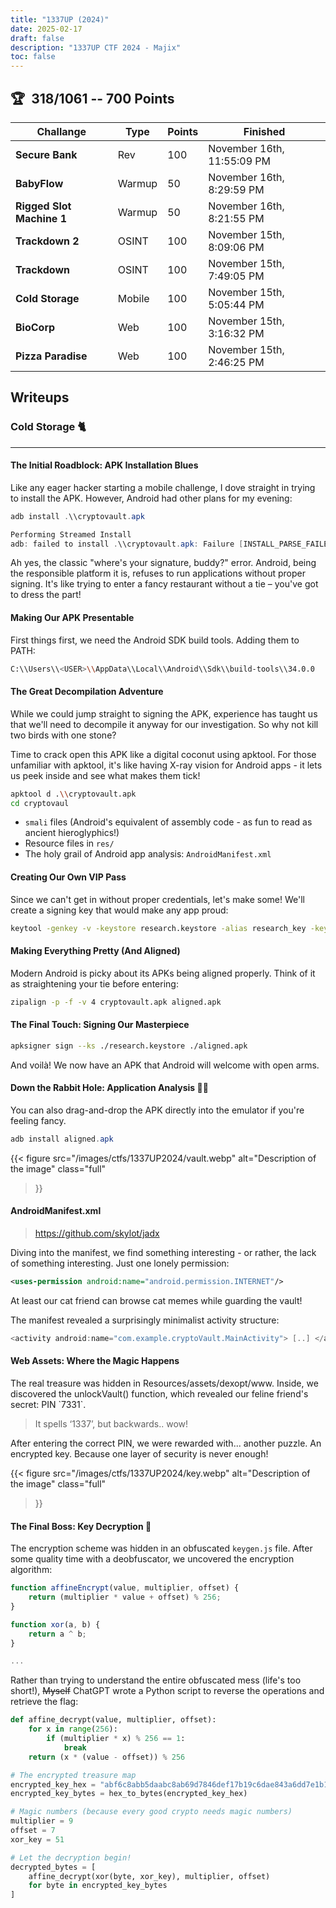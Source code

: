 ```yaml
---
title: "1337UP (2024)"
date: 2025-02-17
draft: false
description: "1337UP CTF 2024 - Majix"
toc: false
---
```

<link rel="stylesheet" href="https://cdnjs.cloudflare.com/ajax/libs/font-awesome/6.5.1/css/all.min.css">

<h2>🏆  318/1061 -- 700 Points</h2>


| <span class="text-primary-400">**Challange**</span> | <span class="text-primary-400">Type</span> | <span class="text-primary-400">Points</span> | <span class="text-primary-400">Finished</span> |
| --- | --- | --- | --- |
| **Secure Bank** | Rev | 100 | November 16th, 11:55:09 PM |
| **BabyFlow** | Warmup | 50 | November 16th, 8:29:59 PM |
| **Rigged Slot Machine 1** | Warmup | 50 | November 16th, 8:21:55 PM |
| **Trackdown 2** | OSINT | 100 | November 15th, 8:09:06 PM |
| **Trackdown** | OSINT | 100 | November 15th, 7:49:05 PM |
| **Cold Storage** | Mobile | 100 | November 15th, 5:05:44 PM |
| **BioCorp** | Web | 100 | November 15th, 3:16:32 PM |
| **Pizza Paradise** | Web | 100 | November 15th, 2:46:25 PM |

## Writeups

### Cold Storage 🐈

---
<h4>The Initial Roadblock: APK Installation Blues</h4>
Like any eager hacker starting a mobile challenge, I dove straight in trying to install the APK. However, Android had other plans for my evening:

```powershell
adb install .\\cryptovault.apk

Performing Streamed Install
adb: failed to install .\\cryptovault.apk: Failure [INSTALL_PARSE_FAILED_NO_CERTIFICATES: Failed to collect certificates from /data/app/vmdl318868043.tmp/base.apk: Attempt to get length of null array]
```

Ah yes, the classic "where's your signature, buddy?" error. Android, being the responsible platform it is, refuses to run applications without proper signing. It's like trying to enter a fancy restaurant without a tie – you've got to dress the part!

<h4>Making Our APK Presentable</h4>
First things first, we need the Android SDK build tools. Adding them to PATH:

```bash
C:\\Users\\<USER>\\AppData\\Local\\Android\\Sdk\\build-tools\\34.0.0
```

<h4>The Great Decompilation Adventure</h4>

While we could jump straight to signing the APK, experience has taught us that we'll need to decompile it anyway for our investigation. So why not kill two birds with one stone?

Time to crack open this APK like a digital coconut using apktool. For those unfamiliar with apktool, it's like having X-ray vision for Android apps - it lets us peek inside and see what makes them tick!

```bash
apktool d .\\cryptovault.apk
cd cryptovaul
```

- `smali` files (Android's equivalent of assembly code - as fun to read as ancient hieroglyphics!)
- Resource files in `res/`
- The holy grail of Android app analysis: `AndroidManifest.xml`

<h4>Creating Our Own VIP Pass</h4>
Since we can't get in without proper credentials, let's make some! We'll create a signing key that would make any app proud:

```bash
keytool -genkey -v -keystore research.keystore -alias research_key -keyalg RSA -keysize 2048 -validity 10000
```

<h4>Making Everything Pretty (And Aligned)</h4>
Modern Android is picky about its APKs being aligned properly. Think of it as straightening your tie before entering:

```bash
zipalign -p -f -v 4 cryptovault.apk aligned.apk
```

<h4> The Final Touch: Signing Our Masterpiece</h4>

```bash
apksigner sign --ks ./research.keystore ./aligned.apk
```

And voilà! We now have an APK that Android will welcome with open arms.

<h4>Down the Rabbit Hole: Application Analysis 🕵️‍♂️</h4>
You can also drag-and-drop the APK directly into the emulator if you're feeling fancy.

```powershell
adb install aligned.apk
```

{{< figure
    src="/images/ctfs/1337UP2024/vault.webp"
    alt="Description of the image"
    class="full"
>}}

<h4>AndroidManifest.xml</h4>

> https://github.com/skylot/jadx

Diving into the manifest, we find something interesting - or rather, the lack of something interesting. Just one lonely permission:

```xml
<uses-permission android:name="android.permission.INTERNET"/>
```

At least our cat friend can browse cat memes while guarding the vault!

The manifest revealed a surprisingly minimalist activity structure:

```powershell
<activity android:name="com.example.cryptoVault.MainActivity"> [..] </activity>
```

<h4>Web Assets: Where the Magic Happens</h4>
The real treasure was hidden in Resources/assets/dexopt/www. Inside, we discovered the unlockVault() function, which revealed our feline friend's secret: PIN `7331`.

> It spells ‘1337’, but backwards.. wow!

After entering the correct PIN, we were rewarded with... another puzzle. An encrypted key. Because one layer of security is never enough!

{{< figure
    src="/images/ctfs/1337UP2024/key.webp"
    alt="Description of the image"
    class="full"
>}}

<h4>The Final Boss: Key Decryption 🔐</h4>

The encryption scheme was hidden in an obfuscated `keygen.js` file. After some quality time with a deobfuscator, we uncovered the encryption algorithm:

```jsx
function affineEncrypt(value, multiplier, offset) {
    return (multiplier * value + offset) % 256;
}

function xor(a, b) {
    return a ^ b;
}

...
```

Rather than trying to understand the entire obfuscated mess (life's too short!), ~~Myself~~ ChatGPT wrote a Python script to reverse the operations and retrieve the flag:

```python
def affine_decrypt(value, multiplier, offset):
    for x in range(256):
        if (multiplier * x) % 256 == 1:
            break
    return (x * (value - offset)) % 256

# The encrypted treasure map
encrypted_key_hex = "abf6c8abb5daabc8ab69d7846def17b19c6dae843a6dd7e1b1173ae16db184e0b86dd7c5843ae8dee15f"
encrypted_key_bytes = hex_to_bytes(encrypted_key_hex)

# Magic numbers (because every good crypto needs magic numbers)
multiplier = 9
offset = 7
xor_key = 51

# Let the decryption begin!
decrypted_bytes = [
    affine_decrypt(xor(byte, xor_key), multiplier, offset)
    for byte in encrypted_key_bytes
]
```